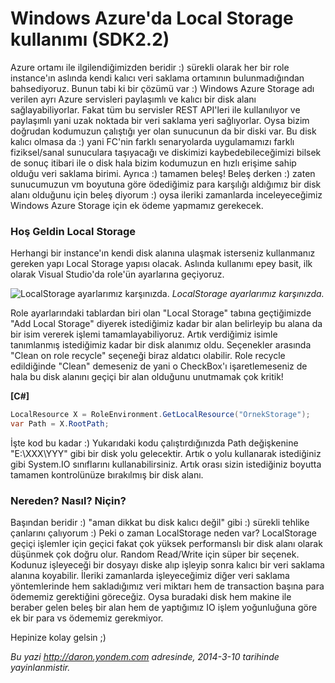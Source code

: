 # Windows Azure'da Local Storage kullanımı (SDK2.2) 

Azure ortamı ile ilgilendiğimizden beridir :) sürekli olarak her bir
role instance'ın aslında kendi kalıcı veri saklama ortamının
bulunmadığından bahsediyoruz. Bunun tabi ki bir çözümü var :) Windows
Azure Storage adı verilen ayrı Azure servisleri paylaşımlı ve kalıcı bir
disk alanı sağlayabiliyorlar. Fakat tüm bu servisler REST API'leri ile
kullanılıyor ve paylaşımlı yani uzak noktada bir veri saklama yeri
sağlıyorlar. Oysa bizim doğrudan kodumuzun çalıştığı yer olan sunucunun
da bir diski var. Bu disk kalıcı olmasa da :) yani FC'nin farklı
senaryolarda uygulamamızı farklı fiziksel/sanal sunuculara taşıyacağı ve
diskimizi kaybedebileceğimizi bilsek de sonuç itibari ile o disk hala
bizim kodumuzun en hızlı erişime sahip olduğu veri saklama birimi.
Ayrıca :) tamamen beleş! Beleş derken :) zaten sunucumuzun vm boyutuna
göre ödediğimiz para karşılığı aldığımız bir disk alanı olduğunu için
beleş diyorum :) oysa ileriki zamanlarda inceleyeceğimiz Windows Azure
Storage için ek ödeme yapmamız gerekecek.

### Hoş Geldin Local Storage 

Herhangi bir instance'ın kendi disk alanına ulaşmak isterseniz
kullanmanız gereken yapı Local Storage yapısı olacak. Aslında kullanımı
epey basit, ilk olarak Visual Studio'da role'ün ayarlarına geçiyoruz.

![LocalStorage ayarlarımız
karşınızda.](../media/Windows_Azure_Local_Storage_kullanimi_SDK2_2/localstorage.png)
*LocalStorage ayarlarımız karşınızda.*

Role ayarlarındaki tablardan biri olan "Local Storage" tabına
geçtiğimizde "Add Local Storage" diyerek istediğimiz kadar bir alan
belirleyip bu alana da bir isim vererek işlemi tamamlayabiliyoruz. Artık
verdiğimiz isimle tanımlanmış istediğimiz kadar bir disk alanımız oldu.
Seçenekler arasında "Clean on role recycle" seçeneği biraz aldatıcı
olabilir. Role recycle edildiğinde "Clean" demeseniz de yani o
CheckBox'ı işaretlemeseniz de hala bu disk alanını geçiçi bir alan
olduğunu unutmamak çok kritik!

**[C\#]**

```cs
LocalResource X = RoleEnvironment.GetLocalResource("OrnekStorage");
var Path = X.RootPath;
```

İşte kod bu kadar :) Yukarıdaki kodu çalıştırdığınızda Path değişkenine
"E:\\XXX\\YYY" gibi bir disk yolu gelecektir. Artık o yolu kullanarak
istediğiniz gibi System.IO sınıflarını kullanabilirsiniz. Artık orası
sizin istediğiniz boyutta tamamen kontrolünüze bırakılmış bir disk
alanı.

### Nereden? Nasıl? Niçin? 

Başından beridir :) "aman dikkat bu disk kalıcı değil" gibi :) sürekli
tehlike çanlarını çalıyorum :) Peki o zaman LocalStorage neden var?
LocalStorage geçiçi işlemler için geçici fakat çok yüksek performanslı
bir disk alanı olarak düşünmek çok doğru olur. Random Read/Write için
süper bir seçenek. Kodunuz işleyeceği bir dosyayı diske alıp işleyip
sonra kalıcı bir veri saklama alanına koyabilir. İleriki zamanlarda
işleyeceğimiz diğer veri saklama yöntemlerinde hem sakladığımız veri
miktarı hem de transaction başına para ödememiz gerektiğini göreceğiz.
Oysa buradaki disk hem makine ile beraber gelen beleş bir alan hem de
yaptığımız IO işlem yoğunluğuna göre ek bir para vs ödememiz gerekmiyor.

Hepinize kolay gelsin ;)


*Bu yazi http://daron.yondem.com adresinde, 2014-3-10 tarihinde yayinlanmistir.*